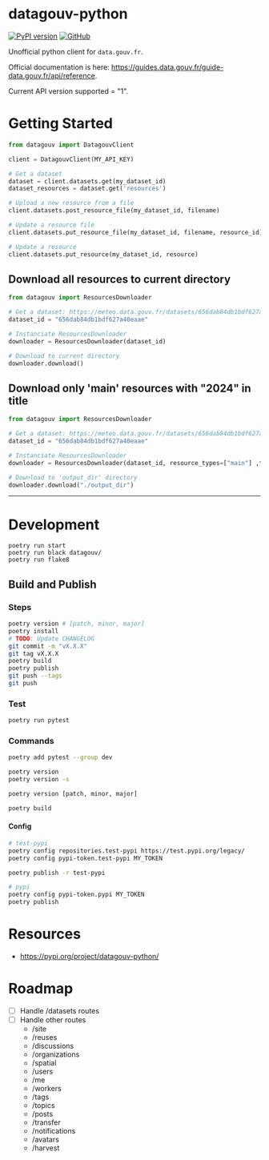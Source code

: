 # datagouv-python

[![PyPI version](https://badge.fury.io/py/datagouv-python.svg)](https://badge.fury.io/py/datagouv-python)
[![GitHub](https://img.shields.io/badge/github-%23121011.svg?style=for-the-badge&logo=github&logoColor=white)](https://github.com/MaximePawlakFr/datagouv-python)

Unofficial python client for `data.gouv.fr`.

Official documentation is here:
https://guides.data.gouv.fr/guide-data.gouv.fr/api/reference.

Current API version supported = "1".

# Getting Started

```python
from datagouv import DatagouvClient

client = DatagouvClient(MY_API_KEY)

# Get a dataset
dataset = client.datasets.get(my_dataset_id)
dataset_resources = dataset.get('resources')

# Upload a new resource from a file
client.datasets.post_resource_file(my_dataset_id, filename)

# Update a resource file 
client.datasets.put_resource_file(my_dataset_id, filename, resource_id)

# Update a resource
client.datasets.put_resource(my_dataset_id, resource)
```

## Download all resources to current directory

```python
from datagouv import ResourcesDownloader

# Get a dataset: https://meteo.data.gouv.fr/datasets/656dab84db1bdf627a40eaae
dataset_id = "656dab84db1bdf627a40eaae"

# Instanciate ResourcesDownloader
downloader = ResourcesDownloader(dataset_id)

# Download to current directory
downloader.download()
```

## Download only 'main' resources with "2024" in title

```python
from datagouv import ResourcesDownloader

# Get a dataset: https://meteo.data.gouv.fr/datasets/656dab84db1bdf627a40eaae
dataset_id = "656dab84db1bdf627a40eaae"

# Instanciate ResourcesDownloader
downloader = ResourcesDownloader(dataset_id, resource_types=["main"] ,title_regex="2024")

# Download to 'output_dir' directory
downloader.download("./output_dir")
```

---

# Development

```
poetry run start
poetry run black datagouv/
poetry run flake8
```

## Build and Publish

### Steps

```bash
poetry version # [patch, minor, major]
poetry install
# TODO: Update CHANGELOG
git commit -m "vX.X.X"
git tag vX.X.X
poetry build
poetry publish
git push --tags
git push
```

### Test
```bash
poetry run pytest
```

### Commands

```bash
poetry add pytest --group dev

poetry version
poetry version -s

poetry version [patch, minor, major]
```

```bash
poetry build
```

<!--
```
python -m build

python -m twine upload --config-file .pypirc -r testpypi dist/*
python -m twine upload --config-file .pypirc -r pypi dist/*
``` -->

#### Config

```bash
# test-pypi
poetry config repositories.test-pypi https://test.pypi.org/legacy/
poetry config pypi-token.test-pypi MY_TOKEN

poetry publish -r test-pypi 

# pypi
poetry config pypi-token.pypi MY_TOKEN
poetry publish
```

# Resources

- https://pypi.org/project/datagouv-python/

# Roadmap

- [ ] Handle /datasets routes
- [ ] Handle other routes
  - /site
  - /reuses
  - /discussions
  - /organizations
  - /spatial
  - /users
  - /me
  - /workers
  - /tags
  - /topics
  - /posts
  - /transfer
  - /notifications
  - /avatars
  - /harvest
